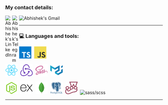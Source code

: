 ### My contact details:
<a href="https://www.linkedin.com/in/%D0%B2%D0%BB%D0%B0%D0%B4%D0%B8%D1%81%D0%BB%D0%B0%D0%B2-%D0%B6-353227272/">
  <img align="left" alt="Abhishek's LinkedIn" width="22px" src="https://raw.githubusercontent.com/peterthehan/peterthehan/master/assets/linkedin.svg" />
</a>
<a href="https://t.me/LookingOverTheHorizon/">
  <img align="left" alt="Abhishek's Telegram" width="22px" src="https://cdn-icons-png.flaticon.com/512/2111/2111646.png" />
</a>
<a href="mailto:Vlad.Horizon.02032003@gmail.com">
  <img align="left" alt="Abhishek's Gmail" height="22px" src="https://ssl.gstatic.com/ui/v1/icons/mail/rfr/logo_gmail_lockup_dark_1x_r5.png" />
</a>

<br />

---

### 💻 Languages and tools:

<div>
  <img src="https://github.com/devicons/devicon/blob/master/icons/typescript/typescript-original.svg" title="typescript" alt="typescript" width="40" height="40"/>&nbsp;
  <img src="https://github.com/devicons/devicon/blob/master/icons/javascript/javascript-original.svg" title="javascript" alt="javascript" width="40" height="40"/>&nbsp
  
  <img src="https://github.com/devicons/devicon/blob/master/icons/react/react-original.svg" title="reactjs" alt="reactjs" width="40" height="40"/>&nbsp;
  <img src="https://github.com/devicons/devicon/blob/master/icons/redux/redux-original.svg" title="redux" alt="redux" width="40" height="40"/>&nbsp;
  <img src="https://github.com/devicons/devicon/blob/master/icons/sass/sass-original.svg" title="sass/scss" alt="sass/scss" width="40" height="40"/>&nbsp;
  <img src="https://github.com/devicons/devicon/blob/master/icons/materialui/materialui-original.svg" title="sass/scss" alt="sass/scss" width="40" height="40"/>&nbsp;
  
  <img src="https://github.com/devicons/devicon/blob/master/icons/nodejs/nodejs-original.svg" title="nodejs" alt="nodejs" width="40" height="40"/>&nbsp;
  <img src="https://github.com/devicons/devicon/blob/master/icons/express/express-original.svg" title="express" alt="express" width="40" height="40"/>&nbsp;
  <img src="https://github.com/devicons/devicon/blob/master/icons/mongodb/mongodb-original.svg" title="mongodb" alt="mongodb" width="40" height="40"/>&nbsp;
  <img src="https://github.com/devicons/devicon/blob/master/icons/postgresql/postgresql-plain-wordmark.svg" title="sass/scss" alt="sass/scss" width="40" height="40"/>&nbsp;
  <img src="https://github.com/devicons/devicon/blob/master/icons/jest/jest-plain.svg" title="jest" alt="typescript" width="40" height="40"/>&nbsp;
  <img src="https://avatars.githubusercontent.com/u/7658037?s=200&amp;v=4" title="sass/scss" alt="sass/scss" width="40" height="40"/>&nbsp;
  
<!--   <img src="https://github.com/devicons/devicon/blob/master/icons/github/github-original.svg" title="github" alt="github" width="40" height="40"/>&nbsp; -->
<!--   <img src="https://github.com/devicons/devicon/blob/master/icons/gitlab/gitlab-original-wordmark.svg" title="gitlab" alt="gitlab" width="40" height="40"/>&nbsp; -->
<!--   <img src="https://github.com/devicons/devicon/blob/master/icons/git/git-original.svg" title="git" alt="git" width="40" height="40"/>&nbsp -->
<!--   <img src="https://github.com/devicons/devicon/blob/master/icons/html5/html5-original.svg" title="html5" alt="html5" width="40" height="40"/>&nbsp -->
<!--   <img src="https://github.com/devicons/devicon/blob/master/icons/css3/css3-original.svg" title="css" alt="css" width="40" height="40"/>&nbsp -->  
<!--   <img src="https://github.com/devicons/devicon/blob/master/icons/webpack/webpack-original.svg" title="webpack" alt="webpack" width="40" height="40"/>&nbsp; -->
</div>

---

<!-- ### ⚙️ GitHub statistics: -->

<!-- ![Vlad-Horizon's GitHub stats](https://github-readme-stats.vercel.app/api?username=Vlad-Horizon&show_icons=true&theme=transparent)
[![Top Langs](https://github-readme-stats.vercel.app/api/top-langs/?username=Vlad-Horizon&layout=compact)](https://github.com/anuraghazra/github-readme-stats) -->
